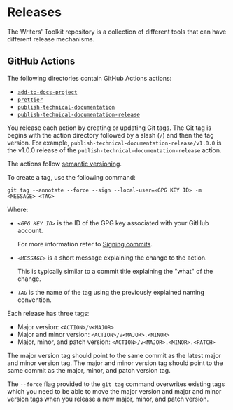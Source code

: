 # Releases

The Writers' Toolkit repository is a collection of different tools that can have different release mechanisms.

## GitHub Actions

The following directories contain GitHub Actions actions:

- [`add-to-docs-project`](./add-to-docs-project/)
- [`prettier`](./prettier/)
- [`publish-technical-documentation`](./publish-technical-documentation/)
- [`publish-technical-documentation-release`](./publish-technical-documentation-release/)

You release each action by creating or updating Git tags.
The Git tag is begins with the action directory followed by a slash (`/`) and then the tag version.
For example, `publish-technical-documentation-release/v1.0.0` is the v1.0.0 release of the `publish-technical-documentation-release` action.

The actions follow [semantic versioning](https://semver.org/).

To create a tag, use the following command:

```console
git tag --annotate --force --sign --local-user=<GPG KEY ID> -m <MESSAGE> <TAG>
```

Where:

- _`<GPG KEY ID>`_ is the ID of the GPG key associated with your GitHub account.

  For more information refer to [Signing commits](https://docs.github.com/en/authentication/managing-commit-signature-verification/signing-commits).

- _`<MESSAGE>`_ is a short message explaining the change to the action.

  This is typically similar to a commit title explaining the "what" of the change.

- _`TAG`_ is the name of the tag using the previously explained naming convention.

Each release has three tags:

- Major version: `<ACTION>/v<MAJOR>`
- Major and minor version: `<ACTION>/v<MAJOR>.<MINOR>`
- Major, minor, and patch version: `<ACTION>/v<MAJOR>.<MINOR>.<PATCH>`

The major version tag should point to the same commit as the latest major and minor version tag.
The major and minor version tag should point to the same commit as the major, minor, and patch version tag.

The `--force` flag provided to the `git tag` command overwrites existing tags which you need to be able to move the major version and major and minor version tags when you release a new major, minor, and patch version.

